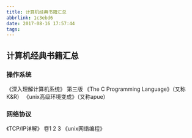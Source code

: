 ```yaml
---
title: 计算机经典书籍汇总
abbrlink: 1c3ebd6
date: 2017-08-16 17:57:44
tags:
---
```


## 计算机经典书籍汇总

### 操作系统

《深入理解计算机系统》 第三版
《The C Programming Language》（又称K&R）
《unix高级环境变成》（又称apue）

### 网络协议

《TCP/IP详解》 卷1 2 3
《unix网络编程》